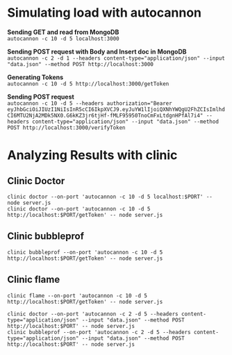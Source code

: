 # Simulating load with autocannon #  
**Sending GET and read from MongoDB**  
`autocannon -c 10 -d 5 localhost:3000`    

**Sending POST request with Body and Insert doc in MongoDB**  
`autocannon -c 2 -d 1 --headers content-type="application/json" --input "data.json" --method POST http://localhost:3000`  
  
**Generating Tokens**  
`autocannon -c 10 -d 5 http://localhost:3000/getToken`  
  
**Sending POST request**  
`autocannon -c 10 -d 5 --headers authorization="Bearer eyJhbGciOiJIUzI1NiIsInR5cCI6IkpXVCJ9.eyJuYW1lIjoiQXNhYWQgU2FhZCIsImlhdCI6MTU2NjA2MDk5NX0.G6kKZ3jr6tjHf-fMLF95950TnoCmFxLtdgnHPfAl7i4" --headers content-type="application/json" --input "data.json" --method POST http://localhost:3000/verifyToken`  
  
  
# Analyzing Results with clinic #  
## Clinic Doctor ##  
`clinic doctor --on-port 'autocannon -c 10 -d 5 localhost:$PORT' -- node server.js`  
`clinic doctor --on-port 'autocannon -c 10 -d 5 http://localhost:$PORT/getToken' -- node server.js`  
  
## Clinic bubbleprof ##  
`clinic bubbleprof --on-port 'autocannon -c 10 -d 5 http://localhost:$PORT/getToken' -- node server.js`  
  
## Clinic flame ##  
`clinic flame --on-port 'autocannon -c 10 -d 5 http://localhost:$PORT/getToken' -- node server.js`  
  
`clinic doctor --on-port 'autocannon -c 2 -d 5 --headers content-type="application/json" --input "data.json" --method POST http://localhost:$PORT' -- node server.js`  
`clinic bubbleprof --on-port 'autocannon -c 2 -d 5 --headers content-type="application/json" --input "data.json" --method POST http://localhost:$PORT' -- node server.js`  
   
  
